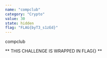 ```yaml
---
name: "compclub"
category: "Crypto"
value: 30
state: hidden
flag: "FLAG{byT3_s1zEd}"
---
```


compclub


** THIS CHALLENGE IS WRAPPED IN FLAG{} **
